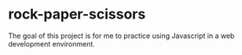 # rock-paper-scissors

The goal of this project is for me to practice using Javascript in a web development environment.